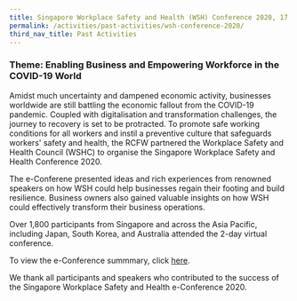 ```yaml
---
title: Singapore Workplace Safety and Health (WSH) Conference 2020, 17 - 18 Nov 2020 
permalink: /activities/past-activities/wsh-conference-2020/
third_nav_title: Past Activities
---
```

### Theme: Enabling Business and Empowering Workforce in the COVID-19 World

Amidst much uncertainty and dampened economic activity, businesses worldwide are still battling the economic fallout from the COVID-19 pandemic. Coupled with digitalisation and transformation challenges, the journey to recovery is set to be protracted. To promote safe working conditions for all workers and instil a preventive culture that safeguards workers' safety and health, the RCFW partnered the Workplace Safety and Health Council (WSHC) to organise the Singapore Workplace Safety and Health Conference 2020. 

The e-Conferene presented ideas and rich experiences from renowned speakers on how WSH could help businesses regain their footing and build resilience. Business owners also gained valuable insights on how WSH could effectively transform their business operations. 

Over 1,800 participants from Singapore and across the Asia Pacific, including Japan, South Korea, and Australia attended the 2-day virtual conference. 

<p>To view the e-Conference summmary, click <a href="https://www.tal.sg/wshc/Events/Conference/2020/The-Singapore-WSH-Conference-2020#/">here</a>.</p>

We thank all participants and speakers who contributed to the success of the Singapore Workplace Safety and Health e-Conference 2020. 
